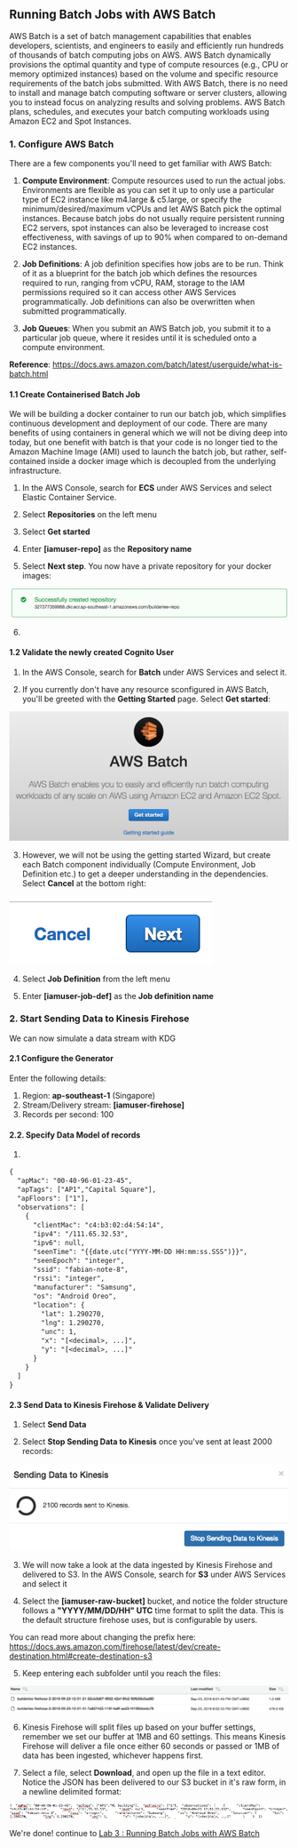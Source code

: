 ## Running Batch Jobs with AWS Batch

AWS Batch is a set of batch management capabilities that enables developers, scientists, and engineers to easily and efficiently run hundreds of thousands of batch computing jobs on AWS. AWS Batch dynamically provisions the optimal quantity and type of compute resources (e.g., CPU or memory optimized instances) based on the volume and specific resource requirements of the batch jobs submitted. With AWS Batch, there is no need to install and manage batch computing software or server clusters, allowing you to instead focus on analyzing results and solving problems. AWS Batch plans, schedules, and executes your batch computing workloads using Amazon EC2 and Spot Instances.

### 1. Configure AWS Batch

There are a few components you'll need to get familiar with AWS Batch:

1.  **Compute Environment**: Compute resources used to run the actual jobs. Environments are flexible as you can set it up to only use a particular type of EC2 instance like m4.large & c5.large, or specify the minimum/desired/maximum vCPUs and let AWS Batch pick the optimal instances. Because batch jobs do not usually require persistent running EC2 servers, spot instances can also be leveraged to increase cost effectiveness, with savings of up to 90% when compared to on-demand EC2 instances.

2.  **Job Definitions**: A job definition specifies how jobs are to be run. Think of it as a blueprint for the batch job which defines the resources required to run, ranging from vCPU, RAM, storage to the IAM permissions required so it can access other AWS Services programmatically. Job definitions can also be overwritten when submitted programmatically.

3.  **Job Queues**: When you submit an AWS Batch job, you submit it to a particular job queue, where it resides until it is scheduled onto a compute environment.

**Reference**: https://docs.aws.amazon.com/batch/latest/userguide/what-is-batch.html

#### 1.1 Create Containerised Batch Job

We will be building a docker container to run our batch job, which simplifies continuous development and deployment of our code. There are many benefits of using containers in general which we will not be diving deep into today, but one benefit with batch is that your code is no longer tied to the Amazon Machine Image (AMI) used to launch the batch job, but rather, self-contained inside a docker image which is decoupled from the underlying infrastructure.

1.  In the AWS Console, search for **ECS** under AWS Services and select Elastic Container Service.

2.  Select **Repositories** on the left menu

3.  Select **Get started**

4.  Enter **[iamuser-repo]** as the **Repository name**

5.  Select **Next step**. You now have a private repository for your docker images:

![ECR Repo](./imgs/03/03.png)

6.

#### 1.2 Validate the newly created Cognito User

1.  In the AWS Console, search for **Batch** under AWS Services and select it.

2.  If you currently don't have any resource sconfigured in AWS Batch, you'll be greeted with the **Getting Started** page. Select **Get started**:

![Batch Get Started](./imgs/03/01.png)

3.  However, we will not be using the getting started Wizard, but create each Batch component individually (Compute Environment, Job Definition etc.) to get a deeper understanding in the dependencies. Select **Cancel** at the bottom right:

![Cancel Wizard](./imgs/03/02.png)

4.  Select **Job Definition** from the left menu

5.  Enter **[iamuser-job-def]** as the **Job definition name**

### 2. Start Sending Data to Kinesis Firehose

We can now simulate a data stream with KDG

#### 2.1 Configure the Generator

Enter the following details:

1.  Region: **ap-southeast-1** (Singapore)
2.  Stream/Delivery stream: **[iamuser-firehose]**
3.  Records per second: 100

#### 2.2. Specify Data Model of records

1.

```
{
  "apMac": "00-40-96-01-23-45",
  "apTags": ["AP1","Capital Square"],
  "apFloors": ["1"],
  "observations": [
    {
      "clientMac": "c4:b3:02:d4:54:14",
      "ipv4": "/111.65.32.53",
      "ipv6": null,
      "seenTime": "{{date.utc("YYYY-MM-DD HH:mm:ss.SSS")}}",
      "seenEpoch": "integer",
      "ssid": "fabian-note-8",
      "rssi": "integer",
      "manufacturer": "Samsung",
      "os": "Android Oreo",
      "location": {
        "lat": 1.290270,
        "lng": 1.290270,
        "unc": 1,
        "x": "[<decimal>, ...]",
        "y": "[<decimal>, ...]"
      }
    }
  ]
}
```

#### 2.3 Send Data to Kinesis Firehose & Validate Delivery

1.  Select **Send Data**

2.  Select **Stop Sending Data to Kinesis** once you've sent at least 2000 records:

![Stop Sending](./imgs/02/04.png)

3.  We will now take a look at the data ingested by Kinesis Firehose and delivered to S3. In the AWS Console, search for **S3** under AWS Services and select it

4.  Select the **[iamuser-raw-bucket]** bucket, and notice the folder structure follows a **"YYYY/MM/DD/HH" UTC** time format to split the data. This is the default structure firehose uses, but is configurable by users.

You can read more about changing the prefix here: https://docs.aws.amazon.com/firehose/latest/dev/create-destination.html#create-destination-s3

5.  Keep entering each subfolder until you reach the files:

![Delivered files](./imgs/02/05.png)

6.  Kinesis Firehose will split files up based on your buffer settings, remember we set our buffer at 1MB and 60 settings. This means Kinesis Firehose will deliver a file once either 60 seconds or passed or 1MB of data has been ingested, whichever happens first.

7.  Select a file, select **Download**, and open up the file in a text editor. Notice the JSON has been delivered to our S3 bucket in it's raw form, in a newline delimited format:

![RAW JSON](./imgs/02/06.png)

We're done! continue to [Lab 3 : Running Batch Jobs with AWS Batch](./doc-module-03.md)

```

```

